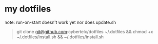 # my dotfiles

note: run-on-start doesn't work yet nor does update.sh

> git clone git@github.com:cybertelx/dotfiles ~/.dotfiles && chmod +x ~/.dotfiles/install.sh && ~/.dotfiles/install.sh
